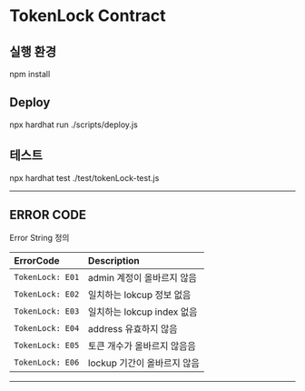 # TokenLock Contract


## 실행 환경
npm install

## Deploy
npx hardhat run ./scripts/deploy.js

## 테스트
npx hardhat test ./test/tokenLock-test.js

<hr>

## ERROR CODE

Error String 정의

| ErrorCode | Description |
| :--- | :--- |
| `TokenLock: E01` |  admin 계정이 올바르지 않음 |
| `TokenLock: E02` |  일치하는 lokcup 정보 없음 |
| `TokenLock: E03` |  일치하는 lokcup index 없음 |
| `TokenLock: E04` |  address 유효하지 않음 |
| `TokenLock: E05` |  토큰 개수가 올바르지 않음음 |
| `TokenLock: E06` |  lockup 기간이 올바르지 않음 |

<hr>